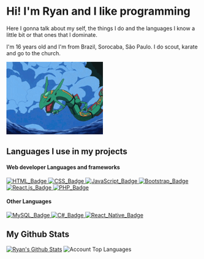 <html lang="pt-br">
    <body>
        <h1>Hi! I'm Ryan and I like programming</h1>
        <p>Here I gonna talk about my self, the things I do and the languages I know a little bit or that ones that I dominate.</p>
        <p>I'm 16 years old and I'm from Brazil, Sorocaba, São Paulo. I do scout, karate and go to the church.</p>
        <img src="source/rayquaza.gif" alt="rayquaza-gif" width="50%">
        <h2>Languages I use in my projects</h2>
        <h4>Web developer Languages and frameworks</h4>
        <a href="https://developer.mozilla.org/en-US/docs/Web/HTML">
            <img src="https://img.shields.io/badge/HTML--ff883e?style=for-the-badge&labelColor=ffffff&logo=html5" alt="HTML_Badge">
        </a>
        <a href="https://developer.mozilla.org/en-US/docs/Web/CSS">
            <img src="https://img.shields.io/badge/CSS--2965f1?style=for-the-badge&labelColor=2965f1&logo=css3" alt="CSS_Badge">
        </a>
        <a href="https://developer.mozilla.org/en-US/docs/Web/JavaScript">
            <img src="https://img.shields.io/badge/JavaScript--f0db4f?style=for-the-badge&labelColor=323330&logo=javascript" alt="JavaScript_Badge">
        </a>
        <a href="https://getbootstrap.com/docs/5.3/getting-started/introduction/">
            <img src="https://img.shields.io/badge/Bootstrap5--712cf9?style=for-the-badge&labelColor=4c0bce&logo=bootstrap" alt="Bootstrap_Badge">
        </a>
        <a href="https://react.dev/learn">
            <img src="https://img.shields.io/badge/React.js--88dded?style=for-the-badge&labelColor=+%234c768d&logo=react" alt="React.js_Badge">
        </a>
        <a href="https://www.php.net/docs.php">
            <img src="https://img.shields.io/badge/PHP--8993be?style=for-the-badge&labelColor=232531&logo=php" alt="PHP_Badge">
        </a>
        <h4>Other Languages</h4>
        <a href="https://dev.mysql.com/doc/">
            <img src="https://img.shields.io/badge/SQLServer--667ef4?style=for-the-badge&labelColor=081c7b&logo=sql server" alt="MySQL_Badge">
        </a>
        <a href="https://learn.microsoft.com/en-us/dotnet/csharp/">
            <img src="https://img.shields.io/badge/C%23-512BD4?style=for-the-badge&logoColor=white" alt="C#_Badge">
        </a>
        <a href="https://reactnative.dev/docs/getting-started">
            <img src="https://img.shields.io/badge/React Native--88dded?style=for-the-badge&labelColor=+%234c768d&logo=react" alt="React_Native_Badge">
        </a>
        <h2>My Github Stats</h2>
        <div>
            <a href="https://github.com/anuraghazra/github-readme-stats"><img alt="Ryan's Github Stats" src="https://github-stats-pi-eight.vercel.app/api?username=Ryanpires-9&show_icons=true&count_private=true&theme=discord_old_blurple" height="196px"/></a>
            <img src="https://github-stats-pi-eight.vercel.app/api/top-langs?username=Ryanpires-9&show_icons=true&locale=en&layout=compact&count_private=true&exclude_repo=github-stats&hide=html&theme=discord_old_blurple" height="196px" alt="Account Top Languages"/>
        </div>
    </body>
</html>
